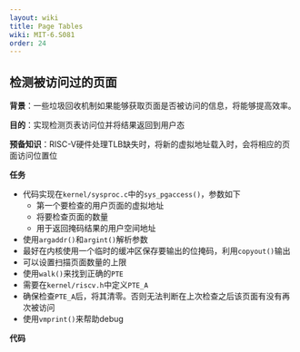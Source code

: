 ```yaml
---
layout: wiki
title: Page Tables
wiki: MIT-6.S081
order: 24
---
```


## 检测被访问过的页面

**背景**：一些垃圾回收机制如果能够获取页面是否被访问的信息，将能够提高效率。

**目的**：实现检测页表访问位并将结果返回到用户态

**预备知识**：RISC-V硬件处理TLB缺失时，将新的虚拟地址载入时，会将相应的页面访问位置位

**任务**

* 代码实现在`kernel/sysproc.c`中的`sys_pgaccess()`，参数如下
  * 第一个要检查的用户页面的虚拟地址
  * 将要检查页面的数量
  * 用于返回掩码结果的用户空间地址
* 使用`argaddr()`和`argint()`解析参数
* 最好在内核使用一个临时的缓冲区保存要输出的位掩码，利用`copyout()`输出
* 可以设置扫描页面数量的上限
* 使用`walk()`来找到正确的`PTE`
* 需要在`kernel/riscv.h`中定义`PTE_A`
* 确保检查`PTE_A`后，将其清零。否则无法判断在上次检查之后该页面有没有再次被访问
* 使用`vmprint()`来帮助debug

**代码**
